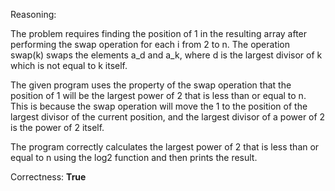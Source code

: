 Reasoning:

The problem requires finding the position of 1 in the resulting array after performing the swap operation for each i from 2 to n. The operation swap(k) swaps the elements a_d and a_k, where d is the largest divisor of k which is not equal to k itself.

The given program uses the property of the swap operation that the position of 1 will be the largest power of 2 that is less than or equal to n. This is because the swap operation will move the 1 to the position of the largest divisor of the current position, and the largest divisor of a power of 2 is the power of 2 itself.

The program correctly calculates the largest power of 2 that is less than or equal to n using the log2 function and then prints the result.

Correctness: **True**